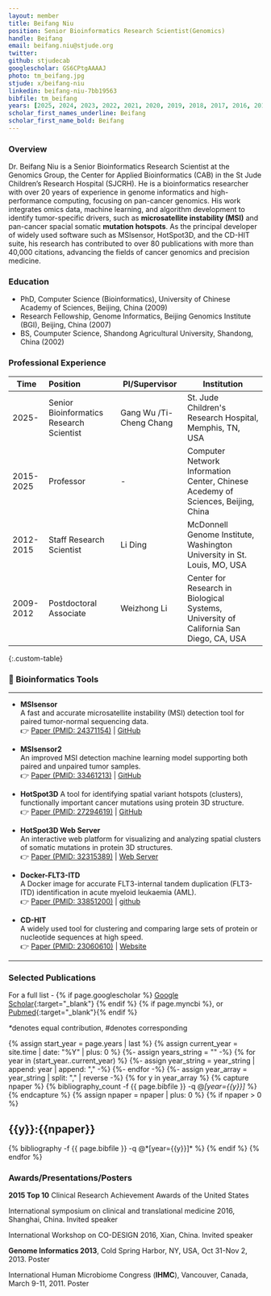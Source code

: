 ```yaml
---
layout: member
title: Beifang Niu
position: Senior Bioinformatics Research Scientist(Genomics)
handle: Beifang
email: beifang.niu@stjude.org
twitter:
github: stjudecab
googlescholar: GS6CPtgAAAAJ
photo: tm_beifang.jpg
stjude: x/beifang-niu
linkedin: beifang-niu-7bb19563
bibfile: tm_beifang
years: [2025, 2024, 2023, 2022, 2021, 2020, 2019, 2018, 2017, 2016, 2015, 2014, 2013, 2012, 2011, 2010]
scholar_first_names_underline: Beifang
scholar_first_name_bold: Beifang
---
```


### Overview

Dr. Beifang Niu is a Senior Bioinformatics Research Scientist at the Genomics Group, the Center for Applied Bioinformatics (CAB) in the St Jude Children’s Research Hospital (SJCRH). He is a bioinformatics researcher with over 20 years of experience in genome informatics and high-performance computing, focusing on pan-cancer genomics. His work integrates omics data, machine learning, and algorithm development to identify tumor-specific drivers, such as **microsatellite instability (MSI)** and pan-cancer spacial somatic **mutation hotspots**. As the principal developer of widely used software such as MSIsensor, HotSpot3D, and the CD-HIT suite, his research has contributed to over 80 publications with more than 40,000 citations, advancing the fields of cancer genomics and precision medicine.


### Education
- PhD, Computer Science (Bioinformatics), University of Chinese Academy of Sciences, Beijing, China (2009)
- Research Fellowship, Genome Informatics, Beijing Genomics Institute (BGI), Beijing, China (2007)
- BS, Coumputer Science, Shandong Agricultural University, Shandong, China (2002)

### Professional Experience

Time        | Position                   | PI/Supervisor    | Institution                                                                                      |
----------- | :-----------               | -----------      | -----------                                                                                      |
2025-       | Senior Bioinformatics Research Scientist      | Gang Wu /Ti-Cheng Chang | St. Jude Children's Research Hospital, Memphis, TN, USA                |
2015-2025   | Professor                  | -                | Computer Network Information Center, Chinese Acedemy of Sciences, Beijing, China                 |
2012-2015   | Staff Research Scientist   | Li Ding          | McDonnell Genome Institute, Washington University in St. Louis, MO, USA                          |
2009-2012   | Postdoctoral Associate     | Weizhong Li      | Center for Research in Biological Systems, University of California San Diego, CA, USA           |

{:.custom-table}

<!--more-->


### 📌 Bioinformatics Tools

---

- **MSIsensor**  
  A fast and accurate microsatellite instability (MSI) detection tool for paired tumor-normal sequencing data.  
  👉 [Paper (PMID: 24371154)](https://www.ncbi.nlm.nih.gov/pubmed/24371154) \| [GitHub](https://github.com/ding-lab/msisensor)

- **MSIsensor2**  
  An improved MSI detection machine learning model supporting both paired and unpaired tumor samples.  
  👉 [Paper (PMID: 33461213)](https://www.ncbi.nlm.nih.gov/pubmed/33461213) \| [GitHub](https://github.com/niu-lab/msisensor2)

- **HotSpot3D** 
  A tool for identifying spatial variant hotspots (clusters), functionally important cancer mutations using protein 3D structure.  
  👉 [Paper (PMID: 27294619)](https://www.ncbi.nlm.nih.gov/pubmed/27294619) \| [GitHub](https://github.com/ding-lab/hotspot3d)

- **HotSpot3D Web Server**  
  An interactive web platform for visualizing and analyzing spatial clusters of somatic mutations in protein 3D structures.  
  👉 [Paper (PMID: 32315389)](https://www.ncbi.nlm.nih.gov/pubmed/32315389) \| [Web Server](http://niulab.scgrid.cn/HotSpot3D/)

- **Docker-FLT3-ITD**  
  A Docker image for accurate FLT3-internal tandem duplication (FLT3-ITD) identification in acute myeloid leukaemia (AML).  
  👉 [Paper (PMID: 33851200)](https://www.ncbi.nlm.nih.gov/pubmed/33851200) \| [github](https://github.com/niu-lab/docker-flt3-itd)

- **CD-HIT**  
  A widely used tool for clustering and comparing large sets of protein or nucleotide sequences at high speed.  
  👉 [Paper (PMID: 23060610)](https://www.ncbi.nlm.nih.gov/pubmed/23060610) \| [Website](https://sites.google.com/view/cd-hit/home)

---


### Selected Publications

For a full list - 
{% if page.googlescholar %} [Google Scholar](https://scholar.google.com/citations?user={{page.googlescholar}}){:target="_blank"}
{% endif %} {% if page.myncbi %}, or [Pubmed](https://www.ncbi.nlm.nih.gov/myncbi/{{page.myncbi}}/bibliography/public/){:target="_blank"}{% endif %}



<nobr><em>*</em>denotes equal contribution, <em>#</em>denotes corresponding</nobr>

<div class="publications">

{% assign start_year = page.years | last %}
{% assign current_year = site.time | date: "%Y" | plus: 0 %}
{%- assign years_string = "" -%}
{% for year in (start_year..current_year) %}
    {%- assign year_string = year_string | append: year | append: "," -%}
{%- endfor -%}
{%- assign year_array = year_string | split: "," | reverse -%}
{% for y in year_array %}
  {% capture npaper %}
    {% bibliography_count -f {{ page.bibfile }} -q @*[year={{y}}]* %}
  {% endcapture %}
  {% assign npaper = npaper | plus: 0 %}
  {% if npaper > 0 %}
  <h2 class="year">{{y}}:{{npaper}}</h2>
  {% bibliography -f {{ page.bibfile }} -q @*[year={{y}}]* %}
  {% endif %}
{% endfor %}
</div>

### Awards/Presentations/Posters

**2015 Top 10** Clinical Research Achievement Awards of the United States

International symposium on clinical and translational medicine 2016, Shanghai, China. Invited speaker

International Workshop on CO-DESIGN 2016, Xian, China. Invited speaker

**Genome Informatics 2013**, Cold Spring Harbor, NY, USA, Oct 31-Nov 2, 2013. Poster

International Human Microbiome Congress (**IHMC**), Vancouver, Canada, March 9-11, 2011. Poster

